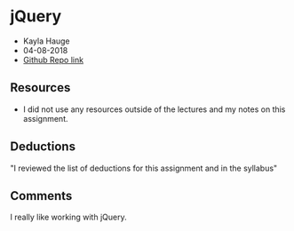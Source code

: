 # jQuery
* Kayla Hauge
* 04-08-2018
* [Github Repo link](https://github.com/kaylamarieh/hw_jquery_hauge_kayla)

## Resources

* I did not use any
resources outside of the lectures and my notes on this assignment.

## Deductions
"I reviewed the list of deductions for this assignment and in the syllabus"

## Comments
I really like working with jQuery.
